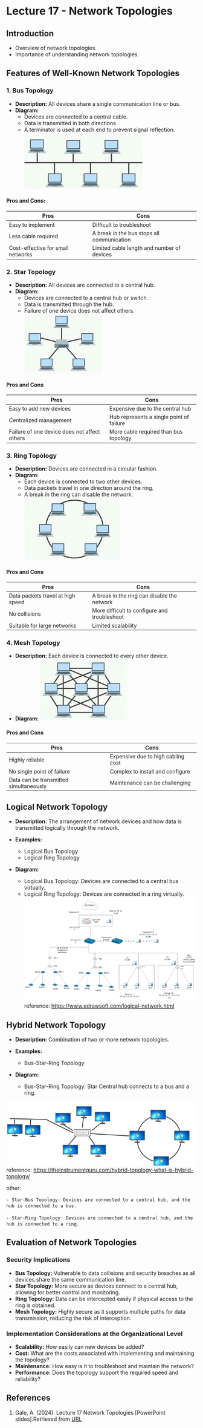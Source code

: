 # Lecture 17 - Network Topologies

## Introduction

- Overview of network topologies.
- Importance of understanding network topologies.

## Features of Well-Known Network Topologies

### 1. Bus Topology

- **Description:** All devices share a single communication line or bus.
- **Diagram:**
  - Devices are connected to a central cable.
  - Data is transmitted in both directions.
  - A terminator is used at each end to prevent signal reflection.
![Bus Topology](/img/img17_1.png)

#### Pros and Cons:

| Pros | Cons |
|------|------|
| Easy to implement | Difficult to troubleshoot |
| Less cable required | A break in the bus stops all communication |
| Cost-effective for small networks | Limited cable length and number of devices |

### 2. Star Topology

- **Description:** All devices are connected to a central hub.
- **Diagram:**
    - Devices are connected to a central hub or switch.
    - Data is transmitted through the hub.
    - Failure of one device does not affect others.
![Star Topology](img/img17_2.png)

#### Pros and Cons


| Pros | Cons |
|------|------|
| Easy to add new devices | Expensive due to the central hub |
| Centralized management | Hub represents a single point of failure |
| Failure of one device does not affect others | More cable required than bus topology |

### 3. Ring Topology

- **Description:** Devices are connected in a circular fashion.
- **Diagram:**
    - Each device is connected to two other devices.
    - Data packets travel in one direction around the ring.
    - A break in the ring can disable the network.
![Ring Topology](img/img17_3.png)

#### Pros and Cons

| Pros | Cons |
|------|------|
| Data packets travel at high speed | A break in the ring can disable the network |
| No collisions | More difficult to configure and troubleshoot |
| Suitable for large networks | Limited scalability |

### 4. Mesh Topology

- **Description:** Each device is connected to every other device.
- **Diagram:**
![Mesh Topology](img/img17_4.png)

#### Pros and Cons

| Pros | Cons |
|------|------|
| Highly reliable | Expensive due to high cabling cost |
| No single point of failure | Complex to install and configure |
| Data can be transmitted simultaneously | Maintenance can be challenging |

## Logical Network Topology

- **Description:** The arrangement of network devices and how data is transmitted logically through the network.
- **Examples:**
  - Logical Bus Topology
  - Logical Ring Topology

- **Diagram:**
  - Logical Bus Topology: Devices are connected to a central bus virtually.
  - Logical Ring Topology: Devices are connected in a ring virtually.
![Logical Network Topology](img/img17_5.png)
reference: <https://www.edrawsoft.com/logical-network.html>

## Hybrid Network Topology

- **Description:** Combination of two or more network topologies.

- **Examples:**
  - Bus-Star-Ring Topology
  

- **Diagram:**

    - Bus-Star-Ring Topology: Star Central hub connects to a bus and a ring.



![Hybrid Network Topology](img/img17_6.png) 
reference: <https://theinstrumentguru.com/hybrid-topology-what-is-hybrid-topology/>

other:     

    - Star-Bus Topology: Devices are connected to a central hub, and the hub is connected to a bus.

    - Star-Ring Topology: Devices are connected to a central hub, and the hub is connected to a ring.


## Evaluation of Network Topologies

### Security Implications

- **Bus Topology:** Vulnerable to data collisions and security breaches as all devices share the same communication line.
- **Star Topology:** More secure as devices connect to a central hub, allowing for better control and monitoring.
- **Ring Topology:** Data can be intercepted easily if physical access to the ring is obtained.
- **Mesh Topology:** Highly secure as it supports multiple paths for data transmission, reducing the risk of interception.


### Implementation Considerations at the Organizational Level

- **Scalability:** How easily can new devices be added?
- **Cost:** What are the costs associated with implementing and maintaining the topology?
- **Maintenance:** How easy is it to troubleshoot and maintain the network?
- **Performance:** Does the topology support the required speed and reliability?

## References

1. Gale, A. (2024). Lecture 17 Network Topologies [PowerPoint slides].Retrieved from [URL](https://teams.microsoft.com/)